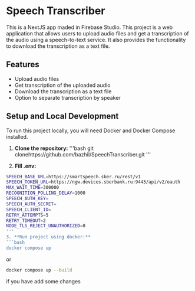 # Speech Transcriber

This is a NextJS app maded in Firebase Studio.
This project is a web application that allows users to upload audio files and get a transcription of the audio using a speech-to-text service. It also provides the functionality to download the transcription as a text file.

## Features

- Upload audio files
- Get transcription of the uploaded audio
- Download the transcription as a text file
- Option to separate transcription by speaker

## Setup and Local Development

To run this project locally, you will need Docker and Docker Compose installed.

1.  **Clone the repository:**
'''bash
git clonehttps://github.com/bazhil/SpeechTranscriber.git
'''

2. **Fill .env:**
```bash
SPEECH_BASE_URL=https://smartspeech.sber.ru/rest/v1
SPEECH_TOKEN_URL=https://ngw.devices.sberbank.ru:9443/api/v2/oauth
MAX_WAIT_TIME=300000
RECOGNITION_POLLING_DELAY=1000
SPEECH_AUTH_KEY=
SPEECH_AUTH_SECRET=
SPEECH_CLIENT_ID=
RETRY_ATTEMPTS=5
RETRY_TIMEOUT=2
NODE_TLS_REJECT_UNAUTHORIZED=0
'''
3. **Run project using docker:**
```bash
docker compose up
```
or
```bash
docker compose up --build
```
if you have add some changes
